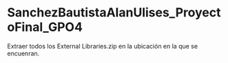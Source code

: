 # SanchezBautistaAlanUlises_ProyectoFinal_GPO4
Extraer todos los External Libraries.zip en la ubicación en la que se encuenran.
